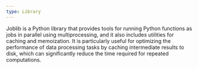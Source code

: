 ```yaml
---
type: Library
---
```


Joblib is a Python library that provides tools for running Python functions as jobs in parallel using multiprocessing, and it also includes utilities for caching and memoization. It is particularly useful for optimizing the performance of data processing tasks by caching intermediate results to disk, which can significantly reduce the time required for repeated computations.